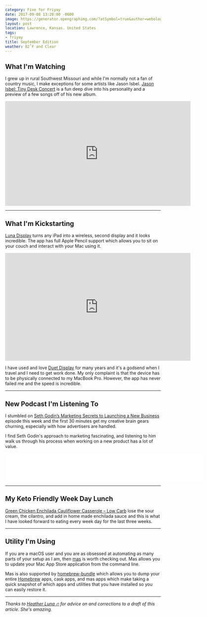 ```yaml
---
category: Five for Friyay
date: 2017-09-08 13:20:00 -0600
image: https://generator.opengraphimg.com/?atSymbol=true&author=webology&authorSize=text-2xl&tags=friyay&title=September+Edition
layout: post
location: Lawrence, Kansas. United States
tags:
- friyay
title: September Edition
weather: 82˚F and Clear
---
```


## What I'm Watching

I grew up in rural Southwest Missouri and while I'm normally not a fan of country music, I make exceptions for some artists like Jason Isbel. [Jason Isbel: Tiny Desk Concert](http://www.npr.org/event/music/545844291/jason-isbell-tiny-desk-concert) is a fun deep dive into his personality and a preview of a few songs off of his new album. 

<iframe width="600" height="338" src="https://www.npr.org/templates/event/embeddedVideo.php?storyId=545844291&mediaId=546167508" frameborder="0" scrolling="no"></iframe>

----

## What I'm Kickstarting

[Luna Display](https://www.kickstarter.com/projects/767721702/luna-display) turns any iPad into a wireless, second display and it looks incredible. The app has full Apple Pencil support which allows you to sit on your couch and interact with your Mac using it. 

<iframe src="https://www.kickstarter.com/projects/767721702/luna-display/widget/video.html" width="600" height="348" frameborder="0" scrolling="no"></iframe>

I have used and love [Duet Display](https://www.duetdisplay.com/) for many years and it's a godsend when I travel and I need to get work done. My only complaint is that the device has to be physically connected to my MacBook Pro. However, the app has never failed me and the speed is incredible. 

----

## New Podcast I'm Listening To

I stumbled on [Seth Godin’s Marketing Secrets to Launching a New Business](https://everyonehatesmarketers.com/seth-godin-marketing-secrets/) episode this week and the first 30 minutes get my creative brain gears churning, especially with how advertisers are handled.

I find Seth Godin's approach to marketing fascinating, and listening to him walk us through his process when working on a new product has a lot of value.

<iframe style="border: none" src="//html5-player.libsyn.com/embed/episode/id/5541029/height/90/width/640/theme/custom/autonext/no/thumbnail/yes/autoplay/no/preload/no/no_addthis/no/direction/backward/render-playlist/no/custom-color/87A93A/" height="90" width="640" scrolling="no"  allowfullscreen webkitallowfullscreen mozallowfullscreen oallowfullscreen msallowfullscreen></iframe>

----

## My Keto Friendly Week Day Lunch

[Green Chicken Enchilada Cauliflower Casserole – Low Carb](https://www.ibreatheimhungry.com/2015/10/green-chicken-enchilada-cauliflower-casserole-low-carb.html) lose the sour cream, the cilantro, and add in home made enchilada sauce and this is what I have looked forward to eating every week day for the last three weeks.

----

## Utility I'm Using

If you are a macOS user and you are as obsessed at automating as many parts of your setup as I am, then [mas](https://github.com/mas-cli/mas) is worth checking out. Mas allows you to update your Mac App Store application from the command line. 

Mas is also supported by [homebrew-bundle](https://github.com/Homebrew/homebrew-bundle) which allows you to dump your entire [Homebrew](https://brew.sh/) apps, cask apps, and mas apps which make taking a quick snapshot of which apps and utilities that you have installed so you can easily restore it.

----

*Thanks to [Heather Luna :fire:](https://twitter.com/h34th3r329) for advice on and corrections to a draft of this article. She's amazing.*
